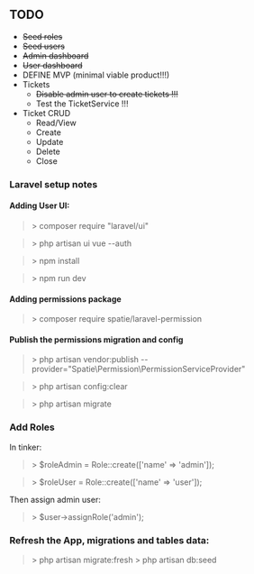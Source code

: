 ## TODO

- ~~Seed roles~~
- ~~Seed users~~
- ~~Admin dashboard~~
- ~~User dashboard~~
- DEFINE MVP (minimal viable product!!!)
- Tickets
    - ~~Disable admin user to create tickets !!!~~
    - Test the TicketService !!!
- Ticket CRUD
    - Read/View
    - Create
    - Update
    - Delete
    - Close

### Laravel setup notes
#### Adding User UI:

> \> composer require "laravel/ui"

> \> php artisan ui vue --auth

> \> npm install

> \> npm run dev

#### Adding permissions package

> \> composer require spatie/laravel-permission

#### Publish the permissions migration and config

> \> php artisan vendor:publish --provider="Spatie\Permission\PermissionServiceProvider"

> \> php artisan config:clear

> \> php artisan migrate


### Add Roles

In tinker:

> \> $roleAdmin = Role::create(['name' => 'admin']);

> \> $roleUser = Role::create(['name' => 'user']);

Then assign admin user:

> \> $user->assignRole('admin');

### Refresh the App, migrations and tables data:

> \> php artisan migrate:fresh
> \> php artisan db:seed
